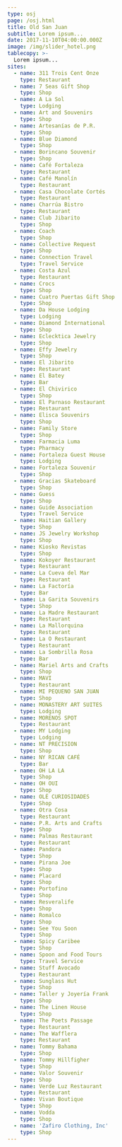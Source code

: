 ```yaml
---
type: osj
page: /osj.html
title: Old San Juan
subtitle: Lorem ipsum...
date: 2017-11-10T04:00:00.000Z
image: /img/slider_hotel.png
tablecopy: >-
  Lorem ipsum...
sites:
  - name: 311 Trois Cent Onze
    type: Restaurant
  - name: 7 Seas Gift Shop
    type: Shop
  - name: A La Sol
    type: Lodging
  - name: Art and Souvenirs
    type: Shop
  - name: Artesanías de P.R.
    type: Shop
  - name: Blue Diamond
    type: Shop
  - name: Borincano Souvenir
    type: Shop
  - name: Café Fortaleza
    type: Restaurant
  - name: Café Manolín
    type: Restaurant
  - name: Casa Chocolate Cortés
    type: Restaurant
  - name: Charrúa Bistro
    type: Restaurant
  - name: Club Jibarito
    type: Shop
  - name: Coach
    type: Shop
  - name: Collective Request
    type: Shop
  - name: Connection Travel
    type: Travel Service
  - name: Costa Azul
    type: Restaurant
  - name: Crocs
    type: Shop
  - name: Cuatro Puertas Gift Shop
    type: Shop
  - name: Da House Lodging
    type: Lodging
  - name: Diamond International
    type: Shop
  - name: Eclecktica Jewelry
    type: Shop
  - name: Effy Jewelry
    type: Shop
  - name: El Jibarito
    type: Restaurant
  - name: El Batey
    type: Bar
  - name: El Chivirico
    type: Shop
  - name: El Parnaso Restaurant
    type: Restaurant
  - name: Elisca Souvenirs
    type: Shop
  - name: Family Store
    type: Shop
  - name: Farmacia Luma
    type: Pharmacy
  - name: Fortaleza Guest House
    type: Lodging
  - name: Fortaleza Souvenir
    type: Shop
  - name: Gracias Skateboard
    type: Shop
  - name: Guess
    type: Shop
  - name: Guide Association
    type: Travel Service
  - name: Haitian Gallery
    type: Shop
  - name: JS Jewelry Workshop
    type: Shop
  - name: Kiosko Revistas
    type: Shop
  - name: Kokoyer Restaurant
    type: Restaurant
  - name: La Cueva del Mar
    type: Restaurant
  - name: La Factoría
    type: Bar
  - name: La Garita Souvenirs
    type: Shop
  - name: La Madre Restaurant
    type: Restaurant
  - name: La Mallorquina
    type: Restaurant
  - name: La O Restaurant
    type: Restaurant
  - name: La Sombrilla Rosa
    type: Bar
  - name: Mariel Arts and Crafts
    type: Shop
  - name: MAVI
    type: Restaurant
  - name: MI PEQUENO SAN JUAN
    type: Shop
  - name: MONASTERY ART SUITES
    type: Lodging
  - name: MORENOS SPOT
    type: Restaurant
  - name: MY Lodging
    type: Lodging
  - name: NT PRECISION
    type: Shop
  - name: NY RICAN CAFÉ
    type: Bar
  - name: OH LA LA
    type: Shop
  - name: OH OUI
    type: Shop
  - name: OLÉ CURIOSIDADES
    type: Shop
  - name: Otra Cosa
    type: Restaurant
  - name: P.R. Arts and Crafts
    type: Shop
  - name: Palmas Restaurant
    type: Restaurant
  - name: Pandora
    type: Shop
  - name: Pirana Joe
    type: Shop
  - name: Placard
    type: Shop
  - name: Portofino
    type: Shop
  - name: Resveralife
    type: Shop
  - name: Romalco
    type: Shop
  - name: See You Soon
    type: Shop
  - name: Spicy Caribee
    type: Shop
  - name: Spoon and Food Tours
    type: Travel Service
  - name: Stuff Avocado
    type: Restaurant
  - name: Sunglass Hut
    type: Shop
  - name: Taller y Joyería Frank
    type: Shop
  - name: The Linen House
    type: Shop
  - name: The Poets Passage
    type: Restaurant
  - name: The Wafflera
    type: Restaurant
  - name: Tommy Bahama
    type: Shop
  - name: Tommy Hillfigher
    type: Shop
  - name: Valor Souvenir
    type: Shop
  - name: Verde Luz Restaurant
    type: Restaurant
  - name: Vivan Boutique
    type: Shop
  - name: Vodda
    type: Shop
  - name: 'Zafiro Clothing, Inc'
    type: Shop
---
```

